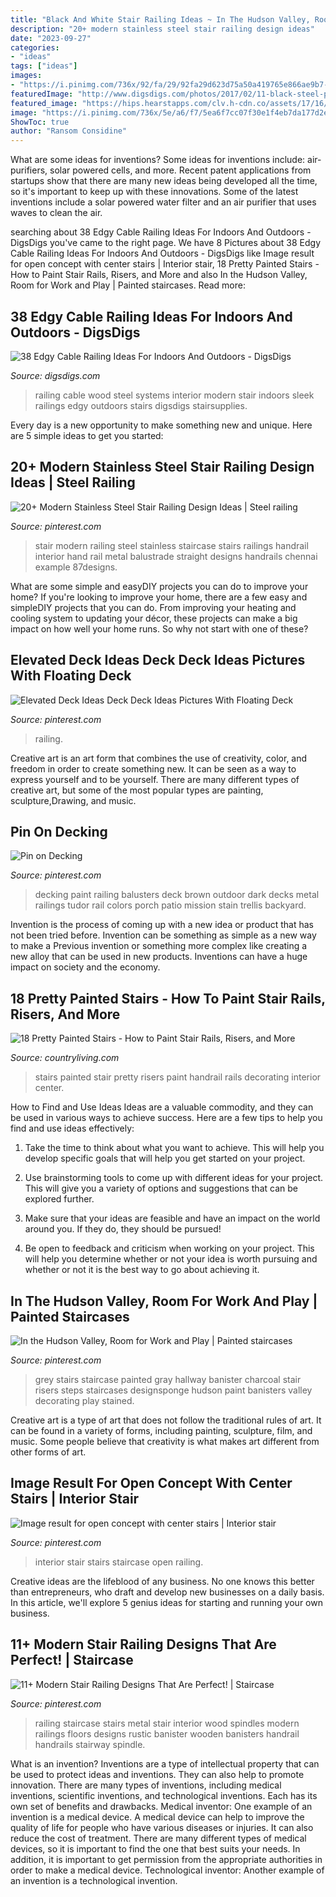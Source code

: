 ```yaml
---
title: "Black And White Stair Railing Ideas ~ In The Hudson Valley, Room For Work And Play"
description: "20+ modern stainless steel stair railing design ideas"
date: "2023-09-27"
categories:
- "ideas"
tags: ["ideas"]
images:
- "https://i.pinimg.com/736x/92/fa/29/92fa29d623d75a50a419765e866ae9b7--loft-railing-wood-and-metal-staircase.jpg?b=t"
featuredImage: "http://www.digsdigs.com/photos/2017/02/11-black-steel-posts-white-wood-and-cable-railing-for-a-sleek-modern-look.jpg"
featured_image: "https://hips.hearstapps.com/clv.h-cdn.co/assets/17/16/1492470606-clx1112086a.jpg?crop=1xw:1xh;center,top&amp;resize=480:*"
image: "https://i.pinimg.com/736x/5e/a6/f7/5ea6f7cc07f30e1f4eb7da177d2e24d7.jpg"
ShowToc: true
author: "Ransom Considine"
---
```



What are some ideas for inventions?
Some ideas for inventions include: air-purifiers, solar powered cells, and more. Recent patent applications from startups show that there are many new ideas being developed all the time, so it's important to keep up with these innovations. Some of the latest inventions include a solar powered water filter and an air purifier that uses waves to clean the air.

	

		
searching about 38 Edgy Cable Railing Ideas For Indoors And Outdoors - DigsDigs you've came to the right page. We have 8 Pictures about 38 Edgy Cable Railing Ideas For Indoors And Outdoors - DigsDigs like Image result for open concept with center stairs | Interior stair, 18 Pretty Painted Stairs - How to Paint Stair Rails, Risers, and More and also In the Hudson Valley, Room for Work and Play | Painted staircases. Read more:
		
    
## 38 Edgy Cable Railing Ideas For Indoors And Outdoors - DigsDigs

<img loading=lazy src="http://www.digsdigs.com/photos/2017/02/11-black-steel-posts-white-wood-and-cable-railing-for-a-sleek-modern-look.jpg" onerror="this.onerror=null;this.src='https://tse4.mm.bing.net/th?id=OIP.3ujDZOkjwWxY3gTqgd3CXQHaNK&amp;pid=15.1';" alt="38 Edgy Cable Railing Ideas For Indoors And Outdoors - DigsDigs">

_Source: digsdigs.com_

>railing cable wood steel systems interior modern stair indoors sleek railings edgy outdoors stairs digsdigs stairsupplies. 

	

Every day is a new opportunity to make something new and unique. Here are 5 simple ideas to get you started: 

    
## 20+ Modern Stainless Steel Stair Railing Design Ideas | Steel Railing

<img loading=lazy src="https://i.pinimg.com/736x/86/47/e3/8647e394e0c5ae7abb197d913bdde6b5.jpg" onerror="this.onerror=null;this.src='https://tse1.mm.bing.net/th?id=OIP.8ikiskagKYSHMEZLUo1r5AHaJ4&amp;pid=15.1';" alt="20+ Modern Stainless Steel Stair Railing Design Ideas | Steel railing">

_Source: pinterest.com_

>stair modern railing steel stainless staircase stairs railings handrail interior hand rail metal balustrade straight designs handrails chennai example 87designs. 

	

What are some simple and easyDIY projects you can do to improve your home?
If you're looking to improve your home, there are a few easy and simpleDIY projects that you can do. From improving your heating and cooling system to updating your décor, these projects can make a big impact on how well your home runs. So why not start with one of these?

    
## Elevated Deck Ideas Deck Deck Ideas Pictures With Floating Deck

<img loading=lazy src="https://i.pinimg.com/736x/86/fa/2b/86fa2bfd99df98747dab84b7339d938b.jpg" onerror="this.onerror=null;this.src='https://tse2.mm.bing.net/th?id=OIP.cvA-SF-4FY5WvD9bLSx9NQHaHa&amp;pid=15.1';" alt="Elevated Deck Ideas Deck Deck Ideas Pictures With Floating Deck">

_Source: pinterest.com_

>railing. 

	

Creative art is an art form that combines the use of creativity, color, and freedom in order to create something new. It can be seen as a way to express yourself and to be yourself. There are many different types of creative art, but some of the most popular types are painting, sculpture,Drawing, and music.

    
## Pin On Decking

<img loading=lazy src="https://i.pinimg.com/736x/5e/a6/f7/5ea6f7cc07f30e1f4eb7da177d2e24d7.jpg" onerror="this.onerror=null;this.src='https://tse3.mm.bing.net/th?id=OIP.qCKNLL785mSstG1i5LXjxgHaFj&amp;pid=15.1';" alt="Pin on Decking">

_Source: pinterest.com_

>decking paint railing balusters deck brown outdoor dark decks metal railings tudor rail colors porch patio mission stain trellis backyard. 

	

Invention is the process of coming up with a new idea or product that has not been tried before. Invention can be something as simple as a new way to make a Previous invention or something more complex like creating a new alloy that can be used in new products. Inventions can have a huge impact on society and the economy.

    
## 18 Pretty Painted Stairs - How To Paint Stair Rails, Risers, And More

<img loading=lazy src="https://hips.hearstapps.com/clv.h-cdn.co/assets/17/16/1492470606-clx1112086a.jpg?crop=1xw:1xh;center,top&amp;resize=480:*" onerror="this.onerror=null;this.src='https://tse4.mm.bing.net/th?id=OIP.LP6jDoGl9tDDGMd9YfTDTwHaLH&amp;pid=15.1';" alt="18 Pretty Painted Stairs - How to Paint Stair Rails, Risers, and More">

_Source: countryliving.com_

>stairs painted stair pretty risers paint handrail rails decorating interior center. 

	

How to Find and Use Ideas
Ideas are a valuable commodity, and they can be used in various ways to achieve success. Here are a few tips to help you find and use ideas effectively:
1. Take the time to think about what you want to achieve. This will help you develop specific goals that will help you get started on your project.

2. Use brainstorming tools to come up with different ideas for your project. This will give you a variety of options and suggestions that can be explored further.

3. Make sure that your ideas are feasible and have an impact on the world around you. If they do, they should be pursued!

4. Be open to feedback and criticism when working on your project. This will help you determine whether or not your idea is worth pursuing and whether or not it is the best way to go about achieving it.

    
## In The Hudson Valley, Room For Work And Play | Painted Staircases

<img loading=lazy src="https://i.pinimg.com/736x/af/0f/ac/af0fac6677af73408a8e700dee6c8381--brownstone-interiors-banisters.jpg" onerror="this.onerror=null;this.src='https://tse3.mm.bing.net/th?id=OIP.w90y_u231_yCOIqw5WvC_wHaLG&amp;pid=15.1';" alt="In the Hudson Valley, Room for Work and Play | Painted staircases">

_Source: pinterest.com_

>grey stairs staircase painted gray hallway banister charcoal stair risers steps staircases designsponge hudson paint banisters valley decorating play stained. 

	

Creative art is a type of art that does not follow the traditional rules of art. It can be found in a variety of forms, including painting, sculpture, film, and music. Some people believe that creativity is what makes art different from other forms of art.

    
## Image Result For Open Concept With Center Stairs | Interior Stair

<img loading=lazy src="https://i.pinimg.com/736x/e4/a0/e7/e4a0e725da976b74c13374b802ae50be.jpg" onerror="this.onerror=null;this.src='https://tse2.mm.bing.net/th?id=OIP.goTan5f3CujAgnBuoT9ZqgHaLI&amp;pid=15.1';" alt="Image result for open concept with center stairs | Interior stair">

_Source: pinterest.com_

>interior stair stairs staircase open railing. 

	

Creative ideas are the lifeblood of any business. No one knows this better than entrepreneurs, who draft and develop new businesses on a daily basis. In this article, we'll explore 5 genius ideas for starting and running your own business.

    
## 11+ Modern Stair Railing Designs That Are Perfect! | Staircase

<img loading=lazy src="https://i.pinimg.com/736x/92/fa/29/92fa29d623d75a50a419765e866ae9b7--loft-railing-wood-and-metal-staircase.jpg?b=t" onerror="this.onerror=null;this.src='https://tse2.mm.bing.net/th?id=OIP.t630kB2hEMenqEOBIBfwnQHaNL&amp;pid=15.1';" alt="11+ Modern Stair Railing Designs That Are Perfect! | Staircase">

_Source: pinterest.com_

>railing staircase stairs metal stair interior wood spindles modern railings floors designs rustic banister wooden banisters handrail handrails stairway spindle. 

	

What is an invention?
Inventions are a type of intellectual property that can be used to protect ideas and inventions. They can also help to promote innovation. There are many types of inventions, including medical inventions, scientific inventions, and technological inventions. Each has its own set of benefits and drawbacks.
Medical inventor: 
One example of an invention is a medical device. A medical device can help to improve the quality of life for people who have various diseases or injuries. It can also reduce the cost of treatment. 
There are many different types of medical devices, so it is important to find the one that best suits your needs. In addition, it is important to get permission from the appropriate authorities in order to make a medical device. 
Technological inventor: 
Another example of an invention is a technological invention.

